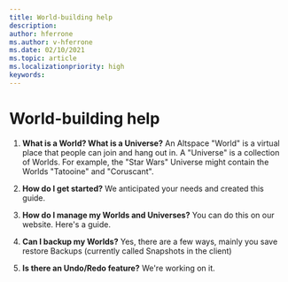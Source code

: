 ```yaml
---
title: World-building help
description: 
author: hferrone
ms.author: v-hferrone
ms.date: 02/10/2021
ms.topic: article
ms.localizationpriority: high
keywords: 
---
```


# World-building help

1. **What is a World? What is a Universe?**
An Altspace "World" is a virtual place that people can join and hang out in. A "Universe" is a collection of Worlds. For example, the "Star Wars" Universe might contain the Worlds "Tatooine" and "Coruscant".

2. **How do I get started?**
We anticipated your needs and created this guide.

3. **How do I manage my Worlds and Universes?**
You can do this on our website. Here's a guide. 

4. **Can I backup my Worlds?**
Yes, there are a few ways, mainly you save restore Backups (currently called Snapshots in the client)

5. **Is there an Undo/Redo feature?**
We're working on it.